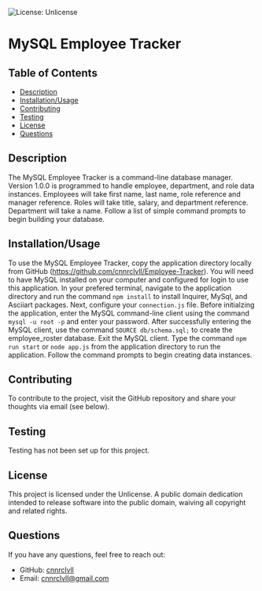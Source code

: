 ![License: Unlicense](https://img.shields.io/badge/license-Unlicense-blue.svg)

# MySQL Employee Tracker

## Table of Contents
- [Description](#description)
- [Installation/Usage](#installation/usage)
- [Contributing](#contributing)
- [Testing](#testing)
- [License](#license)
- [Questions](#questions)

## Description
The MySQL Employee Tracker is a command-line database manager.  Version 1.0.0 is programmed to handle employee, department, and role data instances. Employees will take first name, last name, role reference and manager reference. Roles will take title, salary, and department reference. Department will take a name. Follow a list of simple command prompts to begin building your database.

## Installation/Usage
To use the MySQL Employee Tracker, copy the application directory locally from GitHub (https://github.com/cnnrclvll/Employee-Tracker). You will need to have MySQL installed on your computer and configured for login to use this application. In your prefered terminal, navigate to the application directory and run the command `npm install` to install Inquirer, MySql, and Asciiart packages. Next, configure your `connection.js` file.  Before initialzing the application, enter the MySQL command-line client using the command `mysql -u root -p` and enter your password. After successfully entering the MySQL client, use the command `SOURCE db/schema.sql;` to create the employee_roster database. Exit the MySQL client. Type the command `npm run start` or `node app.js` from the application directory to run the application. Follow the command prompts to begin creating data instances.

## Contributing
To contribute to the project, visit the GitHub repository and share your thoughts via email (see below).

## Testing
Testing has not been set up for this project.

## License
This project is licensed under the Unlicense. A public domain dedication intended to release software into the public domain, waiving all copyright and related rights.

## Questions
If you have any questions, feel free to reach out:

- GitHub: [cnnrclvll](https://github.com/cnnrclvll)
- Email: <a href="mailto:cnnrclvll@gmail.com">cnnrclvll@gmail.com</a>